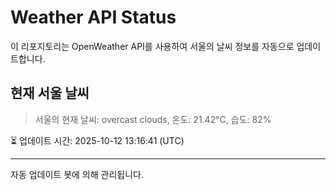 
# Weather API Status

이 리포지토리는 OpenWeather API를 사용하여 서울의 날씨 정보를 자동으로 업데이트합니다.

## 현재 서울 날씨
> 서울의 현재 날씨: overcast clouds, 온도: 21.42°C, 습도: 82%

⏳ 업데이트 시간: 2025-10-12 13:16:41 (UTC)

---
자동 업데이트 봇에 의해 관리됩니다.
